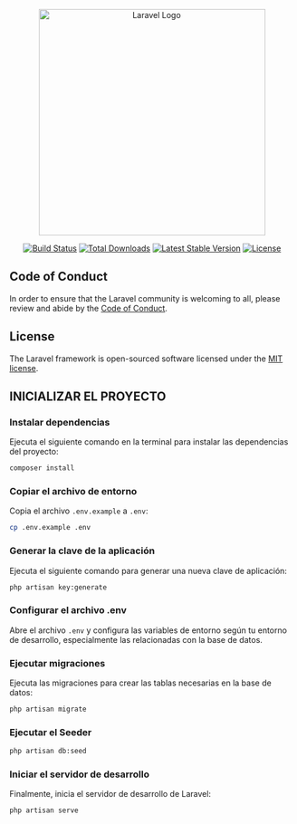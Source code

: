 <p align="center"><a href="https://laravel.com" target="_blank"><img src="https://raw.githubusercontent.com/laravel/art/master/logo-lockup/5%20SVG/2%20CMYK/1%20Full%20Color/laravel-logolockup-cmyk-red.svg" width="400" alt="Laravel Logo"></a></p>

<p align="center">
<a href="https://github.com/laravel/framework/actions"><img src="https://github.com/laravel/framework/workflows/tests/badge.svg" alt="Build Status"></a>
<a href="https://packagist.org/packages/laravel/framework"><img src="https://img.shields.io/packagist/dt/laravel/framework" alt="Total Downloads"></a>
<a href="https://packagist.org/packages/laravel/framework"><img src="https://img.shields.io/packagist/v/laravel/framework" alt="Latest Stable Version"></a>
<a href="https://packagist.org/packages/laravel/framework"><img src="https://img.shields.io/packagist/l/laravel/framework" alt="License"></a>
</p>

## Code of Conduct

In order to ensure that the Laravel community is welcoming to all, please review and abide by the [Code of Conduct](https://laravel.com/docs/contributions#code-of-conduct).


## License

The Laravel framework is open-sourced software licensed under the [MIT license](https://opensource.org/licenses/MIT).

## INICIALIZAR EL PROYECTO

### Instalar dependencias
Ejecuta el siguiente comando en la terminal para instalar las dependencias del proyecto:
```bash
composer install
```

### Copiar el archivo de entorno
Copia el archivo `.env.example` a `.env`:
```bash
cp .env.example .env
```

### Generar la clave de la aplicación
Ejecuta el siguiente comando para generar una nueva clave de aplicación:
```bash
php artisan key:generate
```

### Configurar el archivo .env
Abre el archivo `.env` y configura las variables de entorno según tu entorno de desarrollo, especialmente las relacionadas con la base de datos.

### Ejecutar migraciones
Ejecuta las migraciones para crear las tablas necesarias en la base de datos:
```bash
php artisan migrate
```

### Ejecutar el Seeder
```bash
php artisan db:seed
```

### Iniciar el servidor de desarrollo
Finalmente, inicia el servidor de desarrollo de Laravel:
```bash
php artisan serve
```

